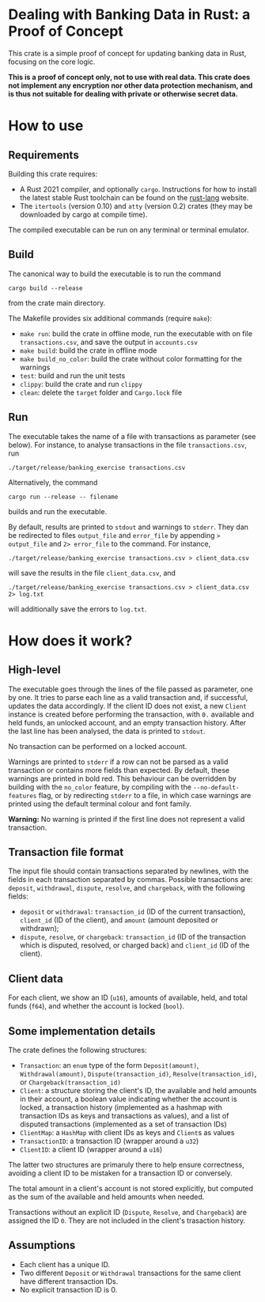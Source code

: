 # Dealing with Banking Data in Rust: a Proof of Concept

This crate is a simple proof of concept for updating banking data in Rust, focusing on the core logic. 

**This is a proof of concept only, not to use with real data. This crate does not implement any encryption nor other data protection mechanism, and is thus not suitable for dealing with private or otherwise secret data.** 

# How to use

## Requirements

Building this crate requires: 

* A Rust 2021 compiler, and optionally `cargo`. Instructions for how to install the latest stable Rust toolchain can be found on the [rust-lang](https://www.rust-lang.org/) website.
* The `itertools` (version 0.10) and `atty` (version 0.2) crates (they may be downloaded by cargo at compile time).

The compiled executable can be run on any terminal or terminal emulator.

## Build

The canonical way to build the executable is to run the command 

`cargo build --release`

from the crate main directory. 

The Makefile provides six additional commands (require `make`): 

* `make run`: build the crate in offline mode, run the executable with on file `transactions.csv`, and save the output in `accounts.csv`
* `make build`: build the crate in offline mode
* `make build_no_color`: build the crate without color formatting for the warnings
* `test`: build and run the unit tests
* `clippy`: build the crate and run `clippy`
* `clean`: delete the `target` folder and `Cargo.lock` file

## Run

The executable takes the name of a file with transactions as parameter (see below). For instance, to analyse transactions in the file `transactions.csv`, run 

`./target/release/banking_exercise transactions.csv`

Alternatively, the command

`cargo run --release -- filename`

builds and run the executable. 

By default, results are printed to `stdout` and warnings to `stderr`. They dan be redirected to files `output_file` and `error_file` by appending `> output_file` and `2> error_file` to the command. For instance, 

`./target/release/banking_exercise transactions.csv > client_data.csv`

will save the results in the file `client_data.csv`, and 

`./target/release/banking_exercise transactions.csv > client_data.csv 2> log.txt`

will additionally save the errors to `log.txt`. 

# How does it work? 

## High-level 

The executable goes through the lines of the file passed as parameter, one by one. It tries to parse each line as a valid transaction and, if successful, updates the data accordingly. If the client ID does not exist, a new `Client` instance is created before performing the transaction, with `0.` available and held funds, an unlocked account, and an empty transaction history. After the last line has been analysed, the data is printed to `stdout`.

No transaction can be performed on a locked account.

Warnings are printed to `stderr` if a row can not be parsed as a valid transaction or contains more fields than expected. By default, these warnings are printed in bold red. This behaviour can be overridden by building with the `no_color` feature, by compiling with the `--no-default-features` flag, or by redirecting `stderr` to a file, in which case warnings are printed using the default terminal colour and font family.

**Warning:** No warning is printed if the first line does not represent a valid transaction.

## Transaction file format

The input file should contain transactions separated by newlines, with the fields in each transaction separated by commas. Possible transactions are: `deposit`, `withdrawal`, `dispute`, `resolve`, and `chargeback`, with the following fields: 

* `deposit` or `withdrawal`: `transaction_id` (ID of the current transaction), `client_id` (ID of the client), and `amount` (amount deposited or withdrawn); 
* `dispute`, `resolve`, or `chargeback`: `transaction_id` (ID of the transaction which is disputed, resolved, or charged back) and `client_id` (ID of the client). 

## Client data

For each client, we show an ID (`u16`), amounts of available, held, and total funds (`f64`), and whether the account is locked (`bool`).

## Some implementation details

The crate defines the following structures: 

* `Transaction`: an `enum` type of the form `Deposit(amount)`, `Withdrawal(amount)`, `Dispute(transaction_id)`, `Resolve(transaction_id)`, or `Chargeback(transaction_id)`
* `Client`: a structure storing the client's ID, the available and held amounts in their account, a boolean value indicating whether the account is locked, a transaction history (implemented as a hashmap with transaction IDs as keys and transactions as values), and a list of disputed transactions (implemented as a set of transaction IDs)
* `ClientMap`: a `HashMap` with client IDs as keys and `Client`s as values
* `TransactionID`: a transaction ID (wrapper around a `u32`)
* `ClientID`: a client ID (wrapper around a `u16`)

The latter two structures are primaruly there to help ensure correctness, avoiding a client ID to be mistaken for a transaction ID or conversely.

The total amount in a client's account is not stored explicitly, but computed as the sum of the available and held amounts when needed.

Transactions without an explicit ID (`Dispute`, `Resolve`, and `Chargeback`) are assigned the ID `0`. They are not included in the client's trasaction history. 

## Assumptions

* Each client has a unique ID. 
* Two different `Deposit` or `Withdrawal` transactions for the same client have different transaction IDs.
* No explicit transaction ID is 0. 

